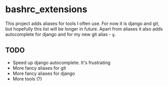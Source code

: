 # bashrc_extensions
This project adds aliases for tools I often use. For now it is django and git, but hopefully this list will be longer in future.
Apart from aliases it also adds autocomplete for django and for my new git alias - `g`.
## TODO
- Speed up django autocomplete. It's frustrating
- More fancy aliases for git
- More fancy aliases for django
- More tools (?)
